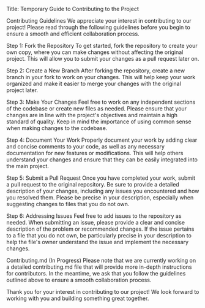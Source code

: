 Title: Temporary Guide to Contributing to the Project

Contributing Guidelines
We appreciate your interest in contributing to our project! Please read through the following guidelines before you begin to ensure a smooth and efficient collaboration process.

Step 1: Fork the Repository
To get started, fork the repository to create your own copy, where you can make changes without affecting the original project. This will allow you to submit your changes as a pull request later on.

Step 2: Create a New Branch
After forking the repository, create a new branch in your fork to work on your changes. This will help keep your work organized and make it easier to merge your changes with the original project later.

Step 3: Make Your Changes
Feel free to work on any independent sections of the codebase or create new files as needed. Please ensure that your changes are in line with the project's objectives and maintain a high standard of quality. Keep in mind the importance of using common sense when making changes to the codebase.

Step 4: Document Your Work
Properly document your work by adding clear and concise comments to your code, as well as any necessary documentation for new features or modifications. This will help others understand your changes and ensure that they can be easily integrated into the main project.

Step 5: Submit a Pull Request
Once you have completed your work, submit a pull request to the original repository. Be sure to provide a detailed description of your changes, including any issues you encountered and how you resolved them. Please be precise in your description, especially when suggesting changes to files that you do not own.

Step 6: Addressing Issues
Feel free to add issues to the repository as needed. When submitting an issue, please provide a clear and concise description of the problem or recommended changes. If the issue pertains to a file that you do not own, be particularly precise in your description to help the file's owner understand the issue and implement the necessary changes.

Contributing.md (In Progress)
Please note that we are currently working on a detailed contributing.md file that will provide more in-depth instructions for contributors. In the meantime, we ask that you follow the guidelines outlined above to ensure a smooth collaboration process.

Thank you for your interest in contributing to our project! We look forward to working with you and building something great together.